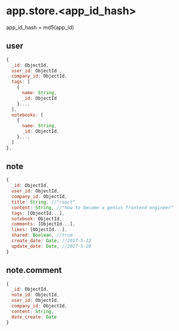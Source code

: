 # app.store.<app_id_hash>
app_id_hash = md5(app_id)


## user

```javascript
{
  _id: ObjectId,
  user_id: ObjectId ,
  company_id: ObjectId,
  tags: [
    {
      name: String,
      _id: ObjectId
    }...,
  ],
  notebooks: [
    {
      name: String,
      _id: ObjectId,
    }...,
  ]
},
```


## note

```javascript
{
  _id: ObjectId,
  user_id: ObjectId,
  company_id: ObjectId,
  title: String, //"react"
  content: String, //"how to become a genius frontend engineer"
  tags: [ObjectId...],
  notebook: ObjectId,
  comments: [ObjectId...],
  likes: [ObjectId...],
  shared: Boolean, //true
  create_date: Date, //2017-5-12
  update_date: Date, //2017-5-20
}
```

## note.comment

```javascript
{
  _id: ObjectId,
  note_id: ObjectId,
  user_id: ObjectId,
  company_id: ObjectId,
  content: String,
  date_create: Date
}
```
